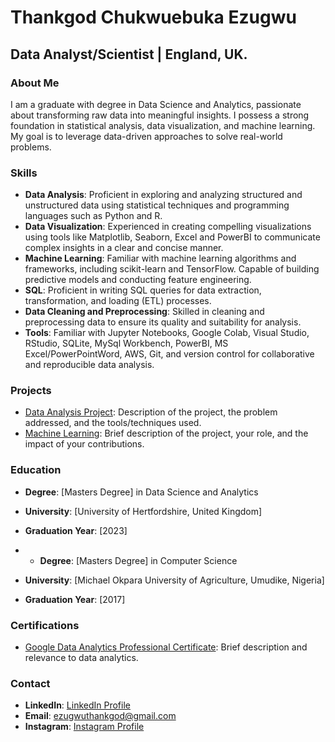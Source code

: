 # Thankgod Chukwuebuka Ezugwu

## Data Analyst/Scientist | England, UK.

### About Me

I am a graduate with degree in Data Science and Analytics, passionate about transforming raw data into meaningful insights. I possess a strong foundation in statistical analysis, data visualization, and machine learning. My goal is to leverage data-driven approaches to solve real-world problems.

### Skills

- **Data Analysis**: Proficient in exploring and analyzing structured and unstructured data using statistical techniques and programming languages such as Python and R.
- **Data Visualization**: Experienced in creating compelling visualizations using tools like Matplotlib, Seaborn, Excel and PowerBI to communicate complex insights in a clear and concise manner.
- **Machine Learning**: Familiar with machine learning algorithms and frameworks, including scikit-learn and TensorFlow. Capable of building predictive models and conducting feature engineering.
- **SQL**: Proficient in writing SQL queries for data extraction, transformation, and loading (ETL) processes.
- **Data Cleaning and Preprocessing**: Skilled in cleaning and preprocessing data to ensure its quality and suitability for analysis.
- **Tools**: Familiar with Jupyter Notebooks, Google Colab, Visual Studio, RStudio, SQLite, MySql Workbench, PowerBI, MS Excel/PowerPointWord, AWS, Git, and version control for collaborative and reproducible data analysis.

### Projects

- [Data Analysis Project](https://github.com/Thankgodezugwu/Data-Analysis): Description of the project, the problem addressed, and the tools/techniques used.
- [Machine Learning](link_to_project_2): Brief description of the project, your role, and the impact of your contributions.

### Education

- **Degree**: [Masters Degree] in Data Science and Analytics
- **University**: [University of Hertfordshire, United Kingdom]
- **Graduation Year**: [2023]

- - **Degree**: [Masters Degree] in Computer Science
- **University**: [Michael Okpara University of Agriculture, Umudike, Nigeria]
- **Graduation Year**: [2017]

### Certifications

- [Google Data Analytics Professional Certificate](link_to_certification_1): Brief description and relevance to data analytics.

### Contact

- **LinkedIn**: [LinkedIn Profile](linkedin.com/in/meet-thankgod)
- **Email**: ezugwuthankgod@gmail.com
- **Instagram**: [Instagram Profile](https://www.instagram.com/_kingmayor)

